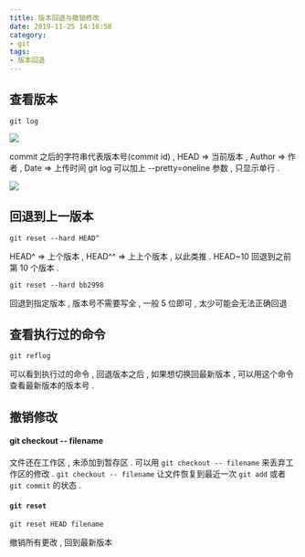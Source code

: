 ```yaml
---
title: 版本回退与撤销修改
date: 2019-11-25 14:16:58
category: 
- git
tags: 
- 版本回退
---
```


## 查看版本
```
git log
```
![](https://ws1.sinaimg.cn/large/0060vrlugy1g9a9zo0fsrj30eq08cglm.jpg)

commit 之后的字符串代表版本号(commit id) , HEAD => 当前版本 , Author => 作者 , Date => 上传时间
git log 可以加上 --pretty=oneline 参数 , 只显示单行 . 

![](https://ws1.sinaimg.cn/large/0060vrlugy1g9aa4il22uj30g202eq2s.jpg)


## 回退到上一版本
```
git reset --hard HEAD^
```
HEAD^ => 上个版本 , HEAD^^ => 上上个版本 , 以此类推 .
HEAD~10 回退到之前第 10 个版本 . 
```
git reset --hard bb2998
```
回退到指定版本 , 版本号不需要写全 , 一般 5 位即可 , 太少可能会无法正确回退


## 查看执行过的命令
```
git reflog
```
可以看到执行过的命令 , 回退版本之后 , 如果想切换回最新版本 , 可以用这个命令查看最新版本的版本号 . 

## 撤销修改
#### git checkout -- filename
文件还在工作区 , 未添加到暂存区 . 可以用 ` git checkout -- filename ` 来丢弃工作区的修改 .
`git checkout -- filename` 让文件恢复到最近一次 `git add` 或者 `git commit` 的状态 .
#### `git reset`
```
git reset HEAD filename
```
撤销所有更改 , 回到最新版本
